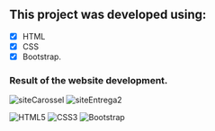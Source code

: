 ## This project was developed using: 
- [x] HTML
- [x] CSS
- [x] Bootstrap.
### Result of the website development.
![siteCarossel](https://github.com/user-attachments/assets/2dc3174d-0085-4520-a54c-e24b18475eef)
![siteEntrega2](https://github.com/user-attachments/assets/646964bc-85b9-4d13-acbc-3d74611b3b0d)

![HTML5](https://img.shields.io/badge/html5-%23E34F26.svg?style=for-the-badge&logo=html5&logoColor=white)
![CSS3](https://img.shields.io/badge/css3-%231572B6.svg?style=for-the-badge&logo=css3&logoColor=white)
![Bootstrap](https://img.shields.io/badge/bootstrap-%238511FA.svg?style=for-the-badge&logo=bootstrap&logoColor=white)
